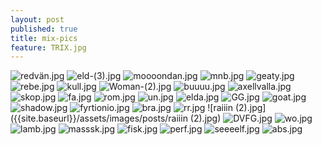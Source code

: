 ```yaml
---
layout: post
published: true
title: mix-pics
feature: TRIX.jpg
---
```

![redvän.jpg]({{site.baseurl}}/assets/images/posts/redvän.jpg)
![eld-(3).jpg]({{site.baseurl}}/assets/images/posts/eld-(3).jpg)
![moooondan.jpg]({{site.baseurl}}/assets/images/posts/moooondan.jpg)
![mnb.jpg]({{site.baseurl}}/assets/images/posts/mnb.jpg)
![geaty.jpg]({{site.baseurl}}/assets/images/posts/geaty.jpg)
![rebe.jpg]({{site.baseurl}}/assets/images/posts/rebe.jpg)
![kull.jpg]({{site.baseurl}}/assets/images/posts/kull.jpg)
![Woman-(2).jpg]({{site.baseurl}}/assets/images/posts/Woman-(2).jpg)
![buuuu.jpg]({{site.baseurl}}/assets/images/posts/buuuu.jpg)
![axellvalla.jpg]({{site.baseurl}}/assets/images/posts/axellvalla.jpg)
![skop.jpg]({{site.baseurl}}/assets/images/posts/skop.jpg)
![fa.jpg]({{site.baseurl}}/assets/images/posts/fa.jpg)
![rom.jpg]({{site.baseurl}}/assets/images/posts/rom.jpg)
![un.jpg]({{site.baseurl}}/assets/images/posts/un.jpg)
![elda.jpg]({{site.baseurl}}/assets/images/posts/elda.jpg)
![GG.jpg]({{site.baseurl}}/assets/images/posts/GG.jpg)
![goat.jpg]({{site.baseurl}}/assets/images/posts/goat.jpg)
![shadow.jpg]({{site.baseurl}}/assets/images/posts/shadow.jpg)
![fyrtionio.jpg]({{site.baseurl}}/assets/images/posts/fyrtionio.jpg)
![bra.jpg]({{site.baseurl}}/assets/images/posts/bra.jpg)
![rr.jpg]({{site.baseurl}}/assets/images/posts/rr.jpg)
![raiiin (2).jpg]({{site.baseurl}}/assets/images/posts/raiiin (2).jpg)
![DVFG.jpg]({{site.baseurl}}/assets/images/posts/DVFG.jpg)
![wo.jpg]({{site.baseurl}}/assets/images/posts/wo.jpg)
![lamb.jpg]({{site.baseurl}}/assets/images/posts/lamb.jpg)
![masssk.jpg]({{site.baseurl}}/assets/images/posts/masssk.jpg)
![fisk.jpg]({{site.baseurl}}/assets/images/posts/fisk.jpg)
![perf.jpg]({{site.baseurl}}/assets/images/posts/perf.jpg)
![seeeelf.jpg]({{site.baseurl}}/assets/images/posts/seeeelf.jpg)
![abs.jpg]({{site.baseurl}}/assets/images/posts/abs.jpg)
